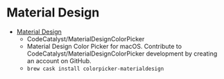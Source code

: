 # Material Design
- [Material Design](https://github.com/CodeCatalyst/MaterialDesignColorPicker)
  -  CodeCatalyst/MaterialDesignColorPicker
  - Material Design Color Picker for macOS. Contribute to CodeCatalyst/MaterialDesignColorPicker development by creating an account on GitHub.
  - `brew cask install colorpicker-materialdesign`
